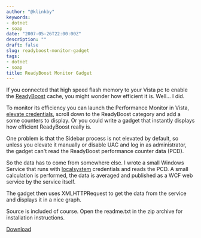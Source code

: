 ```yaml
---
author: "@klinkby"
keywords:
- dotnet
- soap
date: "2007-05-26T22:00:00Z"
description: ""
draft: false
slug: readyboost-monitor-gadget
tags:
- dotnet
- soap
title: ReadyBoost Monitor Gadget
---
```



If you connected that high speed flash memory to your Vista pc to enable the [ ReadyBoost](http://blogs.msdn.com/tomarcher/archive/2006/06/02/615199.aspx) cache, you might wonder how efficient it is. Well... I did.

To monitor its efficiency you can launch the Performance Monitor in Vista, [ elevate credentials](http://technet.microsoft.com/en-us/windowsvista/aa906021.aspx), scroll down to the ReadyBoost category and add a some counters to display. Or you could write a gadget that instantly displays how efficient ReadyBoost really is.

One problem is that the Sidebar process is not elevated by default, so unless you elevate it manually or disable UAC and log in as administrator, the gadget can't read the ReadyBoost performance counter data (PCD).

So the data has to come from somewhere else. I wrote a small Windows Service that runs with [localsystem](http://msdn2.microsoft.com/en-us/library/ms684190.aspx) credentials and reads the PCD. A small calculation is performed, the data is averaged and published as a WCF web service by the service itself.

The gadget then uses XMLHTTPRequest to get the data from the service and displays it in a nice graph.

Source is included of course. Open the readme.txt in the zip archive for installation instructions.

[Download](http://www.kli.dk/blog/Klinkby-ReadyBoost-Monitor.zip)

